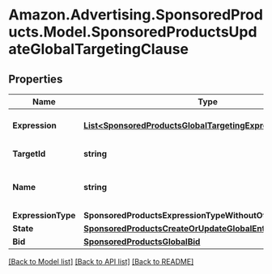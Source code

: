 # Amazon.Advertising.SponsoredProducts.Model.SponsoredProductsUpdateGlobalTargetingClause

## Properties

Name | Type | Description | Notes
------------ | ------------- | ------------- | -------------
**Expression** | [**List&lt;SponsoredProductsGlobalTargetingExpressionPredicate&gt;**](SponsoredProductsGlobalTargetingExpressionPredicate.md) | The targeting expression. | [optional] 
**TargetId** | **string** | The target identifier | 
**Name** | **string** | Name for the targeting clause | [optional] 
**ExpressionType** | **SponsoredProductsExpressionTypeWithoutOther** |  | [optional] 
**State** | [**SponsoredProductsCreateOrUpdateGlobalEntityState**](SponsoredProductsCreateOrUpdateGlobalEntityState.md) |  | [optional] 
**Bid** | [**SponsoredProductsGlobalBid**](SponsoredProductsGlobalBid.md) |  | [optional] 

[[Back to Model list]](../README.md#documentation-for-models) [[Back to API list]](../README.md#documentation-for-api-endpoints) [[Back to README]](../README.md)

